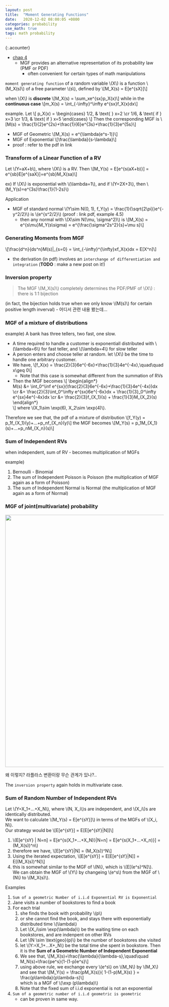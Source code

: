 ```yaml
---
layout: post
title:  "Moment Generating Functions"
date:   2020-12-02 08:00:05 +0800
categories: probability
use_math: true
tags: math probability 
---
```

{:.acounter}

- <a href="https://vfu.bg/en/e-Learning/Math--Bertsekas_Tsitsiklis_Introduction_to_probability.pdf" target="_blank">chap 4</a>
  - MGF provides an alternative representation of its probability law (PMF or PDF)
    - often convenient for certain types of math manipulations

`moment generating function` of a random variable \\(X\\) is a function \\(M\_X(s)\\) of a free parameter \\(s\\), defined by
\\[M_X(s) = E[e^{sX}]\\]

when \\(X\\) is __discrete__
\\[M_X(s) = \sum\_xe^{sx}p\_X(x)\\]
while in the __continuous case__
\\[m\_X(s) = \int\_{-\infty}^\infty e^{sx}f\_X(x)dx\\]

example. Let
\\[ p\_X(x) = 
\begin\{cases\}
1/2, & \text\{  \} x=2 \cr
1/6, & \text\{ if \} x=3 \cr 
1/3, & \text\{ if \} x=5
\end\{cases\}
\\]
Then the corresponding MGF is
\\[M(s) = \frac\{1\}\{2\}e^{2s}+\frac\{1\}\{6\}e^{3s}+\frac\{1\}\{3\}e^{5s}\\]

- MGF of Geometric \\[M\_X(s) = e^{\lambda(e^s-1)}\\]
- MGF of Exponential \\[\frac{\lambda}{s-\lambda}\\]
- proof : refer to the pdf in link
  
### Transform of a Linear Function of a RV

Let \\(Y=aX+b\\), where \\(X\\) is a RV. Then
\\[M\_Y(s) = E[e^{s(aX+b)}] = e^{sb}E[e^{saX}]=e^{sb}M\_X(sa)\\]

ex) If \\(X\\) is exponential with \\(\lambda=1\\), and if \\(Y=2X+3\\), then \\(M\_Y(s)=e^{3s}\frac{1}{1-2s}\\) 

Application
- MGF of standard normal \\(Y\sim N(0, 1), f\_Y(y) = \frac{1}{\sqrt{2\pi}}e^{-y^2/2}\\) is \\(e^{s^2/2}\\) (proof : link pdf, example 4.5)
  - then any normal with \\(X\sim N(\mu, \sigma^2)\\) is \\[M\_X(s) = e^{s\mu}M\_Y(s\sigma) = e^{\frac{\sigma^2s^2}{s}+\mu s}\\]

### Generating Moments from MGF
\\[\frac{d^n}{ds^n}M(s)\|\_{s=0}  = \int\_{-\infty}^{\infty}xf\_X(x)dx = E[X^n]\\]
- the derivation (in pdf) involves an `interchange of differentiation and integration` (__TODO__ : make a new post on it!)


### Inversion property
> The MGF \\(M\_X(s)\\) completely determines the PDF/PMF of \\(X\\) : there is 1:1 bijection

(in fact, the bijection holds true when we only know \\(M(s)\\) for certain positive length inverval) - 어디서 관련 내용 봤는데...


### MGF of a mixture of distributions
example) A bank has three tellers, two fast, one slow. 
- A time required to handle a customer is exponentiall distributed with \\(\lambda=6\\) for fast teller, and \\(\lambda=4\\) for slow teller
- A person enters and choose teller at random. let \\(X\\) be the time to handle one arbitrary customer.
- We have, \\[f\_X(x) = \frac{2}{3}6e^{-6x}+\frac{1}{3}4e^{-4x},\quad\quad x\geq 0\\]
  - Note that this case is somewhat different from the summation of RVs
- Then the MGF becomes
  \\[
  \begin\{align\*\}  
    M(s) &= \int\_0^\inf e^{sx}(\frac{2}{3}6e^{-6x}+\frac{1}{3}4e^{-4x})dx \cr
         &= \frac{2}{3}\int\_0^\infty e^{sx}6e^{-6x}dx + \frac{1}{3}\_0^\infty e^{sx}4e^{-4x}dx \cr
         &= \frac{2}{3}f\_{X\_1}(s) + \frac{1}{3}M\_{X\_2}(s)
  \end\{align\*\}    
  \\] where \\(X_1\sim \exp(6), X\_2\sim \exp(4)\\).

Therefore we see that, the pdf of a mixture of distribution 
\\[f\_Y(y) = p\_1f\_{X\_1}(y)+...+p\_nf\_{X\_n}(y)\\]
the MGF becomes
\\[M\_Y(s) = p\_1M\_{X\_1}(s)+...+p\_nM\_{X\_n}(s)\\]



### Sum of Independent RVs
when independent, sum of RV - becomes multiplication of MGFs

example)
1. Bernoulli - Binomial
2. The sum of Independent Poisson is Poisson (the multiplication of MGF again as a form of Poisson)
3. The sum of Independent Normal is Normal (the multiplication of MGF again as a form of Normal)

### MGF of joint(multivariate) probability


<img src="{{site.url}}/images/math/prob/joint_mgf.jpg" width="800">  

왜 이렇지? 라플라스 변환이랑 무슨 관계가 있나?..

The `inversion property` again holds in multivariate case.

### Sum of Random Number of Independent RVs
Let \\(Y=X\_1+...+X\_N\\), where \\(N, X\_i\\)s are independent, and \\(X\_i\\)s are identically distributed.  
We want to calculate \\(M\_Y(s) = E[e^{sY}]\\) in terms of the MGFs of \\(X\_i, N\\).  
Our strategy would be \\[E[e^{sY}] = E[E[e^{sY}\|N]]\\]

1. \\(E[e^{sY} \| N=n] = E[e^{s(X\_1+...+X\_N)}\|N=n] = E[e^{s(X\_1+...+X\_n)}] = (M\_X(s))^n\\)
2. therefore we have, \\[E[e^{sY}\|N] = (M\_X(s))^N\\]
3. Using the iterated expectation,
    \\[E[e^{sY}] = E[E[e^{sY}\|N]] = E[(M\_X(s))^N]\\]
4. this is somewhat similar to the MGF of \\(N\\), which is \\(E[(e^s)^N]\\).  
   We can obtain the MGF of \\(Y\\) by changeing \\(e^s\\) from the MGF of \\(N\\) to \\(M\_X(s)\\).

Examples
1. `Sum of a geometric Number of i.i.d Exponential RV is Exponential`
  1. Jane visits a number of bookstores to find a book
  2. For each trial
     1. she finds the book with probability \\(p\\)
     2. or she cannot find the book, and stays there with exponentially distributed time \\(\lambda\\)
     4. Let \\(X\_i\sim \exp(\lambda)\\) be the waiting time on each bookstores, and are indenpent on other RVs
     5. Let \\(N \sim \text{geo}(p)\\) be the number of bookstores she visited
     3. let \\(Y:=X\_1+...X+\_N\\) be the total time she spent in bookstore. Then it is the __Sum of a Geometric Number of Independent Exponential__
     6. We see that, \\[M\_X(s)=\frac{\lambda}{\lambda-s},\quad\quad M\_N(s)=\frac{pe^s}{1-(1-p)e^s}\\]
     7. using above rule, we exchange every \\(e^s\\) on \\(M\_N\\) by \\(M\_X\\) and see that 
        \\[M\_Y(s) = \frac{pM\_X(s)}{ 1-(1-p)M\_X(s) } = \frac{p\lambda}{p\lambda-s}\\]  
        which is a MGF of \\(\exp (p\lambda)\\)
     8. Note that the fixed sum of i.i.d exponential is not an exponential
2. `Sum of a geometric number of i.i.d geometric is geometric`
    - can be proven in same way.